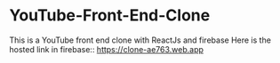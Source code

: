 # YouTube-Front-End-Clone
This is a YouTube front end clone with ReactJs and firebase 
Here is the hosted link in firebase:: https://clone-ae763.web.app

